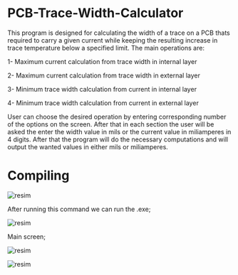 # PCB-Trace-Width-Calculator
This program is designed for calculating the width of a trace on a PCB thats required to carry a given
current while keeping the resulting increase in trace temperature below a specified limit. The main
operations are:

1- Maximum current calculation from trace width in internal layer

2- Maximum current calculation from trace width in external layer

3- Minimum trace width calculation from current in internal layer

4- Minimum trace width calculation from current in external layer

User can choose the desired operation by entering corresponding number of the options on the
screen. After that in each section the user will be asked the enter the width value in mils or the
current value in miliamperes in 4 digits.
After that the program will do the necessary computations and will output the wanted values in
either mils or miliamperes.



# Compiling

![resim](https://user-images.githubusercontent.com/68744286/130994339-e5b01d25-23e5-49f9-9445-58bc99ac9af5.png)

After running this command we can run the .exe;

![resim](https://user-images.githubusercontent.com/68744286/130994474-4d6be764-60c5-4d00-a676-64883de7195b.png)

Main screen;

![resim](https://user-images.githubusercontent.com/68744286/130994505-5c578641-29d1-4b09-aefd-8b4493253483.png)


![resim](https://user-images.githubusercontent.com/68744286/130994516-dfac82b8-22d3-4107-965b-43c9bbd7750f.png)

